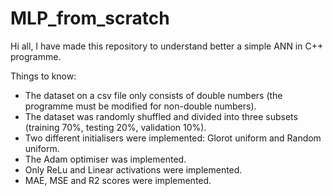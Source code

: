# MLP_from_scratch
Hi all, I have made this repository to understand better a simple ANN in C++ programme.

Things to know:
- The dataset on a csv file only consists of double numbers (the programme must be modified for non-double numbers).
- The dataset was randomly shuffled and divided into three subsets (training 70%, testing 20%, validation 10%).
- Two different initialisers were implemented: Glorot uniform and Random uniform.
- The Adam optimiser was implemented.
- Only ReLu and Linear activations were implemented.
- MAE, MSE and R2 scores were implemented.


